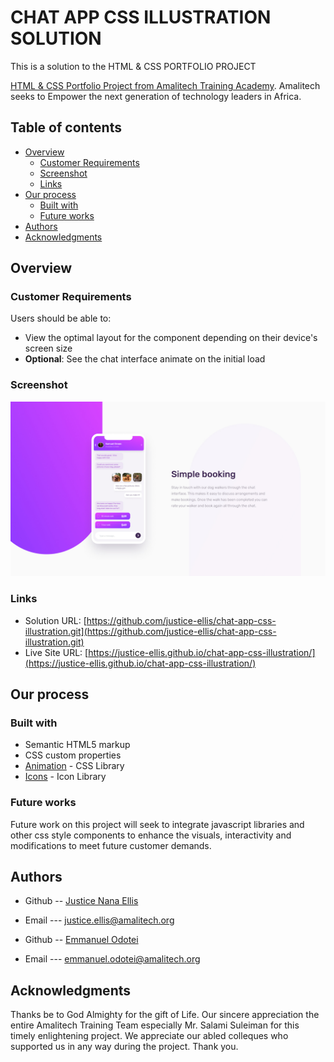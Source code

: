 # CHAT APP CSS ILLUSTRATION SOLUTION

This is a solution to the HTML & CSS PORTFOLIO PROJECT 

[HTML & CSS Portfolio Project from Amalitech Training Academy](https://amalitech.org/). Amalitech seeks to Empower the next generation of technology leaders in Africa. 

## Table of contents

- [Overview](#overview)
  - [Customer Requirements](#the-requirement)
  - [Screenshot](#screenshot)
  - [Links](#links)
- [Our process](#our-process)
  - [Built with](#built-with)
  - [Future works](#future-works)
- [Authors](#authors)
- [Acknowledgments](#acknowledgments)


## Overview

### Customer Requirements

Users should be able to:

- View the optimal layout for the component depending on their device's screen size
- **Optional**: See the chat interface animate on the initial load

### Screenshot
![amalited](./images/Desktop.jpg)


### Links

- Solution URL: [https://github.com/justice-ellis/chat-app-css-illustration.git](https://github.com/justice-ellis/chat-app-css-illustration.git)
- Live Site URL: [https://justice-ellis.github.io/chat-app-css-illustration/](https://justice-ellis.github.io/chat-app-css-illustration/)

## Our process

### Built with

- Semantic HTML5 markup
- CSS custom properties
- [Animation](https://animate.style/) - CSS Library
- [Icons](https://fontawesome.com/) - Icon Library


### Future works

Future work on this project will seek to integrate javascript libraries and other css style components to enhance the visuals, interactivity and modifications to meet future customer demands.


## Authors

- Github -- [Justice Nana Ellis](https://github.com/justice-ellis)
- Email --- [justice.ellis@amalitech.org](justice.ellis@amalitech.org)

- Github -- [Emmanuel Odotei](https://github.com/emmanuel-odotei)
- Email --- [emmanuel.odotei@amalitech.org](emmanuel.odotei@amalitech.org)




## Acknowledgments

Thanks be to God Almighty for the gift of Life. Our sincere appreciation the entire Amalitech Training Team especially Mr. Salami Suleiman for this timely enlightening project. We appreciate our abled colleques who supported us in any way during the project. Thank you.

